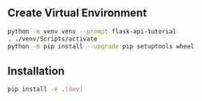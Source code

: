 ## Create Virtual Environment
```bash
python -m venv venv --prompt flask-api-tutorial
. ./venv/Scripts/activate
python -m pip install --upgrade pip setuptools wheel
```

## Installation
```bash
pip install -e .[dev]
```


